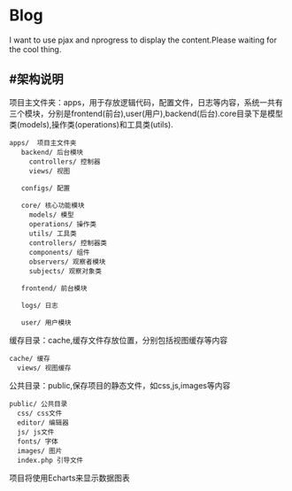# Blog

I want to use pjax and nprogress to display the content.Please waiting for the cool thing.

#架构说明
 -----
 
 项目主文件夹：apps，用于存放逻辑代码，配置文件，日志等内容，系统一共有三个模块，分别是frontend(前台),user(用户),backend(后台).core目录下是模型类(models),操作类(operations)和工具类(utils).
 ~~~
 apps/  项目主文件夹
    backend/ 后台模块
      controllers/ 控制器
      views/ 视图
     
    configs/ 配置
    
    core/ 核心功能模块
      models/ 模型
      operations/ 操作类
      utils/ 工具类
      controllers/ 控制器类
      components/ 组件
      observers/ 观察者模块
      subjects/ 观察对象类
      
    frontend/ 前台模块
    
    logs/ 日志
    
    user/ 用户模块
 ~~~
 
 缓存目录：cache,缓存文件存放位置，分别包括视图缓存等内容
  ~~~
  cache/ 缓存
    views/ 视图缓存
  ~~~
  
 公共目录：public,保存项目的静态文件，如css,js,images等内容
  ~~~
  public/ 公共目录
    css/ css文件
    editor/ 编辑器
    js/ js文件
    fonts/ 字体
    images/ 图片
	index.php 引导文件  
 ~~~
    
项目将使用Echarts来显示数据图表
  


